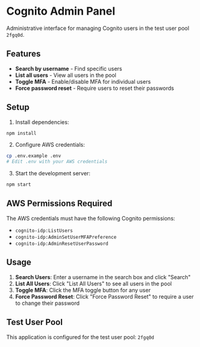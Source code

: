 # Cognito Admin Panel

Administrative interface for managing Cognito users in the test user pool `2fgq0d`.

## Features

- **Search by username** - Find specific users
- **List all users** - View all users in the pool
- **Toggle MFA** - Enable/disable MFA for individual users
- **Force password reset** - Require users to reset their passwords

## Setup

1. Install dependencies:
```bash
npm install
```

2. Configure AWS credentials:
```bash
cp .env.example .env
# Edit .env with your AWS credentials
```

3. Start the development server:
```bash
npm start
```

## AWS Permissions Required

The AWS credentials must have the following Cognito permissions:
- `cognito-idp:ListUsers`
- `cognito-idp:AdminSetUserMFAPreference`
- `cognito-idp:AdminResetUserPassword`

## Usage

1. **Search Users**: Enter a username in the search box and click "Search"
2. **List All Users**: Click "List All Users" to see all users in the pool
3. **Toggle MFA**: Click the MFA toggle button for any user
4. **Force Password Reset**: Click "Force Password Reset" to require a user to change their password

## Test User Pool

This application is configured for the test user pool: `2fgq0d`